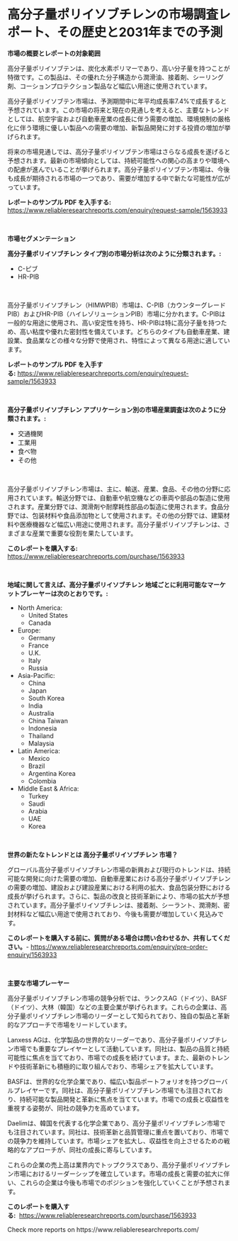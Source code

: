 <p><h1>高分子量ポリイソブチレンの市場調査レポート、その歴史と2031年までの予測</h1></p><p><strong>市場の概要とレポートの対象範囲</strong></p>
<p><p>高分子量ポリイソブテンは、炭化水素ポリマーであり、高い分子量を持つことが特徴です。この製品は、その優れた分子構造から潤滑油、接着剤、シーリング剤、コーションプロテクション製品など幅広い用途に使用されています。</p><p>高分子量ポリイソブテン市場は、予測期間中に年平均成長率7.4%で成長すると予想されています。この市場の将来と現在の見通しを考えると、主要なトレンドとしては、航空宇宙および自動車産業の成長に伴う需要の増加、環境規制の厳格化に伴う環境に優しい製品への需要の増加、新製品開発に対する投資の増加が挙げられます。</p><p>将来の市場見通しでは、高分子量ポリイソブテン市場はさらなる成長を遂げると予想されます。最新の市場傾向としては、持続可能性への関心の高まりや環境への配慮が進んでいることが挙げられます。高分子量ポリイソブテン市場は、今後も成長が期待される市場の一つであり、需要が増加する中で新たな可能性が広がっています。</p></p>
<p><strong>レポートのサンプル PDF を入手する:</strong> <a href="https://www.reliableresearchreports.com/enquiry/request-sample/1563933">https://www.reliableresearchreports.com/enquiry/request-sample/1563933</a></p>
<p>&nbsp;</p>
<p><strong>市場セグメンテーション</strong></p>
<p><strong>高分子量ポリイソブチレン タイプ別の市場分析は次のように分類されます。:</strong></p>
<p><ul><li>C-ピブ</li><li>HR-PIB</li></ul></p>
<p>&nbsp;</p>
<p><p>高分子量ポリイソブチレン（HIMWPIB）市場は、C-PIB（カウンターグレードPIB）およびHR-PIB（ハイレゾリューションPIB）市場に分かれます。C-PIBは一般的な用途に使用され、高い安定性を持ち、HR-PIBは特に高分子量を持つため、高い粘度や優れた密封性を備えています。どちらのタイプも自動車産業、建設業、食品業などの様々な分野で使用され、特性によって異なる用途に適しています。</p></p>
<p><strong>レポートのサンプル PDF を入手する:</strong>&nbsp;<a href="https://www.reliableresearchreports.com/enquiry/request-sample/1563933">https://www.reliableresearchreports.com/enquiry/request-sample/1563933</a></p>
<p>&nbsp;</p>
<p><strong> 高分子量ポリイソブチレン アプリケーション別の市場産業調査は次のように分類されます。:</strong></p>
<p><ul><li>交通機関</li><li>工業用</li><li>食べ物</li><li>その他</li></ul></p>
<p>&nbsp;</p>
<p><p>高分子量ポリイソブチレン市場は、主に、輸送、産業、食品、その他の分野に応用されています。輸送分野では、自動車や航空機などの車両や部品の製造に使用されます。産業分野では、潤滑剤や耐摩耗性部品の製造に使用されます。食品分野では、包装材料や食品添加物として使用されます。その他の分野では、建築材料や医療機器など幅広い用途に使用されます。高分子量ポリイソブチレンは、さまざまな産業で重要な役割を果たしています。</p></p>
<p><strong>このレポートを購入する:</strong>&nbsp; <a href="https://www.reliableresearchreports.com/purchase/1563933">https://www.reliableresearchreports.com/purchase/1563933</a></p>
<p>&nbsp;</p>
<p><strong>地域に関して言えば、高分子量ポリイソブチレン 地域ごとに利用可能なマーケットプレーヤーは次のとおりです。:</strong></p>
<p><ul>
    <li>
        North America:
        <ul>
            <li>United States</li>
            <li>Canada</li>
        </ul>
    </li>
    <li>
        Europe:
        <ul>
            <li>Germany</li>
            <li>France</li>
            <li>U.K.</li>
            <li>Italy</li>
            <li>Russia</li>
        </ul>
    </li>
    <li>
        Asia-Pacific:
        <ul>
            <li>China</li>
            <li>Japan</li>
            <li>South Korea</li>
            <li>India</li>
            <li>Australia</li>
            <li>China Taiwan</li>
            <li>Indonesia</li>
            <li>Thailand</li>
            <li>Malaysia</li>
        </ul>
    </li>
    <li>
        Latin America:
        <ul>
            <li>Mexico</li>
            <li>Brazil</li>
            <li>Argentina Korea</li>
            <li>Colombia</li>
        </ul>
    </li>
    <li>
        Middle East & Africa:
        <ul>
            <li>Turkey</li>
            <li>Saudi</li>
            <li>Arabia</li>
            <li>UAE</li>
            <li>Korea</li>
        </ul>
    </li>
    </ul></p>
<p>&nbsp;</p>
<p><strong>世界の新たなトレンドとは 高分子量ポリイソブチレン 市場？</strong></p>
<p><p>グローバル高分子量ポリイソブチレン市場の新興および現行のトレンドは、持続可能な開発に向けた需要の増加、自動車産業における高分子量ポリイソブチレンの需要の増加、建設および建設産業における利用の拡大、食品包装分野における成長が挙げられます。さらに、製品の改良と技術革新により、市場の拡大が予想されています。高分子量ポリイソブチレンは、接着剤、シーラント、潤滑剤、密封材料など幅広い用途で使用されており、今後も需要が増加していく見込みです。</p></p>
<p><strong>このレポートを購入する前に、質問がある場合は問い合わせるか、共有してください。</strong>- <a href="https://www.reliableresearchreports.com/enquiry/pre-order-enquiry/1563933">https://www.reliableresearchreports.com/enquiry/pre-order-enquiry/1563933</a></p>
<p>&nbsp;</p>
<p><strong>主要な市場プレーヤー</strong></p>
<p><p>高分子量ポリイソブチレン市場の競争分析では、ランクスAG（ドイツ）、BASF（ドイツ）、大林（韓国）などの主要企業が挙げられます。これらの企業は、高分子量ポリイソブチレン市場のリーダーとして知られており、独自の製品と革新的なアプローチで市場をリードしています。</p><p>Lanxess AGは、化学製品の世界的なリーダーであり、高分子量ポリイソブチレン市場でも重要なプレイヤーとして活動しています。同社は、製品の品質と持続可能性に焦点を当てており、市場での成長を続けています。また、最新のトレンドや技術革新にも積極的に取り組んでおり、市場シェアを拡大しています。</p><p>BASFは、世界的な化学企業であり、幅広い製品ポートフォリオを持つグローバルプレイヤーです。同社は、高分子量ポリイソブチレン市場でも注目されており、持続可能な製品開発と革新に焦点を当てています。市場での成長と収益性を重視する姿勢が、同社の競争力を高めています。</p><p>Daelimは、韓国を代表する化学企業であり、高分子量ポリイソブチレン市場でも注目されています。同社は、技術革新と品質管理に重点を置いており、市場での競争力を維持しています。市場シェアを拡大し、収益性を向上させるための戦略的なアプローチが、同社の成長に寄与しています。</p><p>これらの企業の売上高は業界内でトップクラスであり、高分子量ポリイソブチレン市場におけるリーダーシップを確立しています。市場の成長と需要の拡大に伴い、これらの企業は今後も市場でのポジションを強化していくことが予想されます。</p></p>
<p><strong>このレポートを購入する:</strong>&nbsp;&nbsp;<a href="https://www.reliableresearchreports.com/purchase/1563933">https://www.reliableresearchreports.com/purchase/1563933</a></p>
<p>Check more reports on https://www.reliableresearchreports.com/</p>